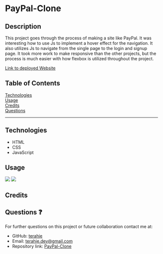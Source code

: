 # PayPal-Clone

## Description

This project goes through the process of making a site like PayPal. It was interesting how to use Js to implement a hover effect for the navigation. It also utilizes Js to navigate from the single page to the login and signup page. It took more work to make responsive than the other projects, but the process is much easier with how flexbox is utilized throughout the project.

[Link to deployed Website](https://terahje.github.io/PayPal-Clone/)

## Table of Contents

[Technologies](#technologies)<br>
[Usage](#usage)<br>
[Credits](#credits)<br>
[Questions](#questions)<br>

---

## Technologies

- HTML
- CSS
- JavaScript

## Usage

![](/images/screencast.gif)
![](/images/screencast2.gif)

## Credits



## Questions :question:

For further questions on this project or future collaboration contact me at:<br>

- GitHub: [terahje](https://github.com/terahje)
- Email: terahje.dev@gmail.com
- Repository link: [PayPal-Clone](https://github.com/terahje/PayPal-Clone)
